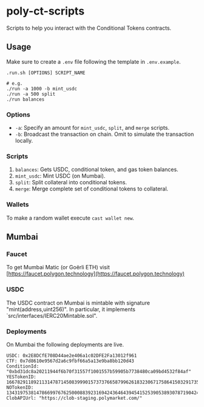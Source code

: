 # poly-ct-scripts

Scripts to help you interact with the Conditional Tokens contracts.

## Usage

Make sure to create a `.env` file following the template in `.env.example`.

```[bash]
.run.sh [OPTIONS] SCRIPT_NAME

# e.g.
./run -a 1000 -b mint_usdc
./run -a 500 split
./run balances
```

### Options
- `-a`: Specify an amount for `mint_usdc`, `split`, and `merge` scripts.
- `-b`: Broadcast the transaction on chain.  Omit to simulate the transaction locally.

### Scripts

1. `balances`: Gets USDC, conditional token, and gas token balances.
2. `mint_usdc`: Mint USDC (on Mumbai).
3. `split`: Split collateral into conditional tokens.
4. `merge`: Merge complete set of conditional tokens to collateral.

### Wallets

To make a random wallet execute `cast wallet new`.

## Mumbai

### Faucet

To get Mumbai Matic (or Goërli ETH)
visit [https://faucet.polygon.technology](https://faucet.polygon.technology)

### USDC

The USDC contract on Mumbai is mintable with signature "mint(address,uint256)". In particular, it implements `src/interfaces/IERC20Mintable.sol".

### Deployments

On Mumbai the following deployments are live.

```[yaml]
USDC: 0x2E8DCfE708D44ae2e406a1c02DFE2Fa13012f961
CTF: 0x7d8610e9567d2a6c9fbf66a5a13e9ba8bb120d43
ConditionId: "0xbd31dc8a20211944f6b70f31557f1001557b59905b7738480ca09bd4532f84af"
YESTokenID: 16678291189211314787145083999015737376658799626183230671758641503291735614088
NOTokenID: 1343197538147866997676250008839231694243646439454152539053893078719042421992
ClobAPIUrl: "https://clob-staging.polymarket.com/"
```

